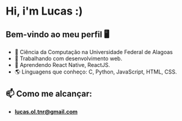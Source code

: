 # Hi, i'm Lucas :)
##   Bem-vindo ao meu perfil 🖥

- 📘 Ciência da Computação na Universidade Federal de Alagoas
- 🔭 Trabalhando com desenvolvimento web.
- 🌱 Aprendendo React Native, ReactJS.
- 🌎 Línguagens que conheço: C, Python, JavaScript, HTML, CSS.

## 📫 Como me alcançar:
- **lucas.ol.tnr@gmail.com**
